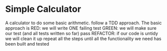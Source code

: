 # Simple Calculator
 A calculator to do some basic arithmetic. follow a TDD approach. The basic approach is RED: we will write ONE failing test GREEN: we will make sure our test (and all tests written so far) pass REFACTOR: if our code is untidy we will clean it up repeat all the steps until all the functionality we need has been built and tested
